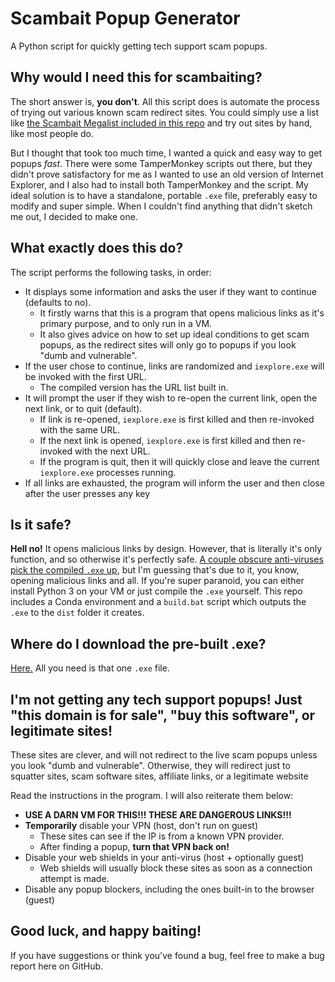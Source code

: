 # Scambait Popup Generator
A Python script for quickly getting tech support scam popups.

## Why would I need this for scambaiting?
The short answer is, **you don't**. All this script does is automate the process of trying out various known scam redirect sites. You could simply use a list like [the Scambait Megalist included in this repo](https://github.com/nimaid/scambait-tools/blob/master/scambait_popup_gen/scambait_megalist.txt) and try out sites by hand, like most people do.

But I thought that took too much time, I wanted a quick and easy way to get popups *fast*. There were some TamperMonkey scripts out there, but they didn't prove satisfactory for me as I wanted to use an old version of Internet Explorer, and I also had to install both TamperMonkey and the script. My ideal solution is to have a standalone, portable `.exe` file, preferably easy to modify and super simple. When I couldn't find anything that didn't sketch me out, I decided to make one.

## What exactly does this do?
The script performs the following tasks, in order:
* It displays some information and asks the user if they want to continue (defaults to no).
  * It firstly warns that this is a program that opens malicious links as it's primary purpose, and to only run in a VM.
  * It also gives advice on how to set up ideal conditions to get scam popups, as the redirect sites will only go to popups if you look "dumb and vulnerable".
* If the user chose to continue, links are randomized and `iexplore.exe` will be invoked with the first URL.
  * The compiled version has the URL list built in.
* It will prompt the user if they wish to re-open the current link, open the next link, or to quit (default).
  * If link is re-opened, `iexplore.exe` is first killed and then re-invoked with the same URL.
  * If the next link is opened, `iexplore.exe` is first killed and then re-invoked with the next URL.
  * If the program is quit, then it will quickly close and leave the current `iexplore.exe` processes running.
* If all links are exhausted, the program will inform the user and then close after the user presses any key

## Is it safe?
**Hell no!** It opens malicious links by design. However, that is literally it's only function, and so otherwise it's perfectly safe. [A couple obscure anti-viruses pick the compiled `.exe` up](https://www.virustotal.com/gui/file/8d5450672aac59f93109fee87af0d6eaa4e6a2038641016edbe19161d1c39881/detection), but I'm guessing that's due to it, you know, opening malicious links and all. If you're super paranoid, you can either install Python 3 on your VM or just compile the `.exe` yourself. This repo includes a Conda environment and a `build.bat` script which outputs the `.exe` to the `dist` folder it creates.

## Where do I download the pre-built .exe?
[Here.](https://github.com/nimaid/scambait-tools/releases/latest) All you need is that one `.exe` file.

## I'm not getting any tech support popups! Just "this domain is for sale", "buy this software", or legitimate sites!
These sites are clever, and will not redirect to the live scam popups unless you look "dumb and vulnerable". Otherwise, they will redirect just to squatter sites, scam software sites, affiliate links, or a legitimate website

Read the instructions in the program. I will also reiterate them below:
* **USE A DARN VM FOR THIS!!! THESE ARE DANGEROUS LINKS!!!**
* **Temporarily** disable your VPN (host, don't run on guest)
  * These sites can see if the IP is from a known VPN provider.
  * After finding a popup, **turn that VPN back on!**
* Disable your web shields in your anti-virus (host + optionally guest)
  * Web shields will usually block these sites as soon as a connection attempt is made.
* Disable any popup blockers, including the ones built-in to the browser (guest)

## Good luck, and happy baiting!
If you have suggestions or think you've found a bug, feel free to make a bug report here on GitHub.